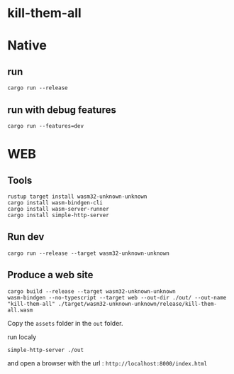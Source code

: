 # kill-them-all

# Native

## run 
```shell
cargo run --release
```

## run with debug features
```shell
cargo run --features=dev
```

# WEB

## Tools

```shell
rustup target install wasm32-unknown-unknown
cargo install wasm-bindgen-cli
cargo install wasm-server-runner
cargo install simple-http-server
```

## Run dev

```shell
cargo run --release --target wasm32-unknown-unknown
```

## Produce a web site

```shell
cargo build --release --target wasm32-unknown-unknown
wasm-bindgen --no-typescript --target web --out-dir ./out/ --out-name "kill-them-all" ./target/wasm32-unknown-unknown/release/kill-them-all.wasm
```
Copy the `assets` folder in the `out` folder.

run localy

```shell
simple-http-server ./out
```

and open a browser with the url : `http://localhost:8000/index.html`